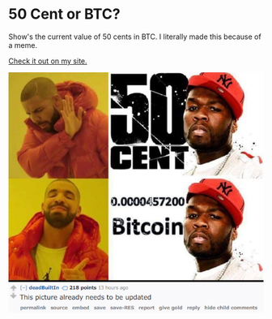# 50 Cent or BTC?
Show's the current value of 50 cents in BTC. I literally made this because of a meme.

[Check it out on my site.](https://afitz.space/pages/50cent)

![Screenshot of original meme](https://raw.githubusercontent.com/A-Fitz/50-Cent-or-BTC-/master/screenshot.png)
